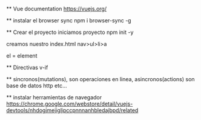** Vue documentation
https://vuejs.org/

** instalar el browser sync
npm i browser-sync -g

** Crear el proyecto
iniciamos proyecto npm init -y

creamos nuestro index.html
nav>ul>li>a

el = element

** Directivas
v-if

** sincronos(mutations), son operaciones en linea, asincronos(actions) son base de datos http etc...

** instalar herramientas de navegador
https://chrome.google.com/webstore/detail/vuejs-devtools/nhdogjmejiglipccpnnnanhbledajbpd/related
